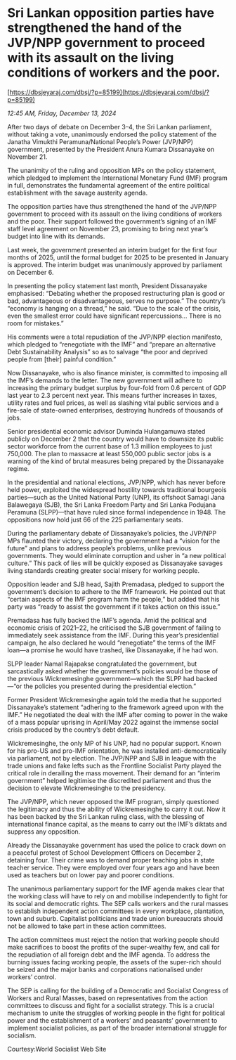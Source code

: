 # Sri Lankan  opposition parties have strengthened the hand of the JVP/NPP government to proceed with its assault on the living conditions of workers and the poor.

[https://dbsjeyaraj.com/dbsj/?p=85199](https://dbsjeyaraj.com/dbsj/?p=85199)

*12:45 AM, Friday, December 13, 2024*

After two days of debate on December 3–4, the Sri Lankan parliament, without taking a vote, unanimously endorsed the policy statement of the Janatha Vimukthi Peramuna/National People’s Power (JVP/NPP) government, presented by the President Anura Kumara Dissanayake on November 21.

The unanimity of the ruling and opposition MPs on the policy statement, which pledged to implement the International Monetary Fund (IMF) program in full, demonstrates the fundamental agreement of the entire political establishment with the savage austerity agenda.

The opposition parties have thus strengthened the hand of the JVP/NPP government to proceed with its assault on the living conditions of workers and the poor. Their support followed the government’s signing of an IMF staff level agreement on November 23, promising to bring next year’s budget into line with its demands.

Last week, the government presented an interim budget for the first four months of 2025, until the formal budget for 2025 to be presented in January is approved. The interim budget was unanimously approved by parliament on December 6.

In presenting the policy statement last month, President Dissanayake emphasised: “Debating whether the proposed restructuring plan is good or bad, advantageous or disadvantageous, serves no purpose.” The country’s “economy is hanging on a thread,” he said. “Due to the scale of the crisis, even the smallest error could have significant repercussions… There is no room for mistakes.”

His comments were a total repudiation of the JVP/NPP election manifesto, which pledged to “renegotiate with the IMF” and “prepare an alternative Debt Sustainability Analysis” so as to salvage “the poor and deprived people from [their] painful condition.”

Now Dissanayake, who is also finance minister, is committed to imposing all the IMF’s demands to the letter. The new government will adhere to increasing the primary budget surplus by four-fold from 0.6 percent of GDP last year to 2.3 percent next year. This means further increases in taxes, utility rates and fuel prices, as well as slashing vital public services and a fire-sale of state-owned enterprises, destroying hundreds of thousands of jobs.

Senior presidential economic advisor Duminda Hulangamuwa stated publicly on December 2 that the country would have to downsize its public sector workforce from the current base of 1.3 million employees to just 750,000. The plan to massacre at least 550,000 public sector jobs is a warning of the kind of brutal measures being prepared by the Dissanayake regime.

In the presidential and national elections, JVP/NPP, which has never before held power, exploited the widespread hostility towards traditional bourgeois parties—such as the United National Party (UNP), its offshoot Samagi Jana Balawegaya (SJB), the Sri Lanka Freedom Party and Sri Lanka Podujana Peramuna (SLPP)—that have ruled since formal independence in 1948. The oppositions now hold just 66 of the 225 parliamentary seats.

During the parliamentary debate of Dissanayake’s policies, the JVP/NPP MPs flaunted their victory, declaring the government had a “vision for the future” and plans to address people’s problems, unlike previous governments. They would eliminate corruption and usher in “a new political culture.” This pack of lies will be quickly exposed as Dissanayake savages living standards creating greater social misery for working people.

Opposition leader and SJB head, Sajith Premadasa, pledged to support the government’s decision to adhere to the IMF framework. He pointed out that “certain aspects of the IMF program harm the people,” but added that his party was “ready to assist the government if it takes action on this issue.”

Premadasa has fully backed the IMF’s agenda. Amid the political and economic crisis of 2021–22, he criticised the SJB government of failing to immediately seek assistance from the IMF. During this year’s presidential campaign, he also declared he would “renegotiate” the terms of the IMF loan—a promise he would have trashed, like Dissanayake, if he had won.

SLPP leader Namal Rajapakse congratulated the government, but sarcastically asked whether the government’s policies would be those of the previous Wickremesinghe government—which the SLPP had backed—“or the policies you presented during the presidential election.”

Former President Wickremesinghe again told the media that he supported Dissanayake’s statement “adhering to the framework agreed upon with the IMF.” He negotiated the deal with the IMF after coming to power in the wake of a mass popular uprising in April/May 2022 against the immense social crisis produced by the country’s debt default.

Wickremesinghe, the only MP of his UNP, had no popular support. Known for his pro-US and pro-IMF orientation, he was installed anti-democratically via parliament, not by election. The JVP/NPP and SJB in league with the trade unions and fake lefts such as the Frontline Socialist Party played the critical role in derailing the mass movement. Their demand for an “interim government” helped legitimise the discredited parliament and thus the decision to elevate Wickremesinghe to the presidency.

The JVP/NPP, which never opposed the IMF program, simply questioned the legitimacy and thus the ability of Wickremesinghe to carry it out. Now it has been backed by the Sri Lankan ruling class, with the blessing of international finance capital, as the means to carry out the IMF’s diktats and suppress any opposition.

Already the Dissanayake government has used the police to crack down on a peaceful protest of School Development Officers on December 2, detaining four. Their crime was to demand proper teaching jobs in state teacher service. They were employed over four years ago and have been used as teachers but on lower pay and poorer conditions.

The unanimous parliamentary support for the IMF agenda makes clear that the working class will have to rely on and mobilise independently to fight for its social and democratic rights. The SEP calls workers and the rural masses to establish independent action committees in every workplace, plantation, town and suburb. Capitalist politicians and trade union bureaucrats should not be allowed to take part in these action committees.

The action committees must reject the notion that working people should make sacrifices to boost the profits of the super-wealthy few, and call for the repudiation of all foreign debt and the IMF agenda. To address the burning issues facing working people, the assets of the super-rich should be seized and the major banks and corporations nationalised under workers’ control.

The SEP is calling for the building of a Democratic and Socialist Congress of Workers and Rural Masses, based on representatives from the action committees to discuss and fight for a socialist strategy. This is a crucial mechanism to unite the struggles of working people in the fight for political power and the establishment of a workers’ and peasants’ government to implement socialist policies, as part of the broader international struggle for socialism.

Courtesy:World Socialist Web Site

